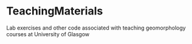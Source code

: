 # TeachingMaterials
Lab exercises and other code associated with teaching geomorphology courses at University of Glasgow

